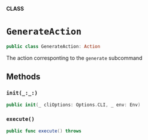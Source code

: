 **CLASS**

# `GenerateAction`

```swift
public class GenerateAction: Action
```

The action corresponting to the `generate` subcommand

## Methods
### `init(_:_:)`

```swift
public init(_ cliOptions: Options.CLI, _ env: Env)
```

### `execute()`

```swift
public func execute() throws
```
